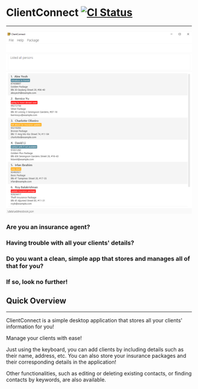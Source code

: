 # ClientConnect [![CI Status](https://github.com/AY2122S2-CS2103-W17-3/tp/workflows/Java%20CI/badge.svg)](https://github.com/AY2122S2-CS2103-W17-3/tp/actions)

---

![Ui](docs/images/Ui.png)

### Are you an insurance agent?

### Having trouble with all your clients' details?

### Do you want a clean, simple app that stores and manages all of that for you?

### If so, look no further!


## Quick Overview

---
ClientConnect is a simple desktop application that stores all your clients' information for you!

Manage your clients with ease!

Just using the keyboard, you can add clients by including details such as their name, address, etc. 
You can also store your insurance packages and their corresponding details in the application! 

Other functionalities, such as editing or deleting existing contacts, or finding contacts by keywords, are also available.


